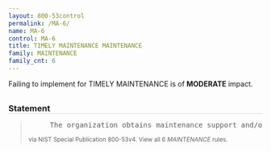 ```yaml
---
layout: 800-53control
permalink: /MA-6/
name: MA-6
control: MA-6
title: TIMELY MAINTENANCE MAINTENANCE
family: MAINTENANCE
family_cnt: 6
---
```

<p class="text-warning">Failing to implement for TIMELY MAINTENANCE is of <b>MODERATE</b> impact.</p>

<h3 style="border-bottom:1px solid #ddd;margin:30px 0 8px 0;">Statement</h3>
<blockquote>
<pre>     The organization obtains maintenance support and/or spare parts for [Assignment: organization-defined information system components] within [Assignment: organization-defined time period] of failure. 
</pre>
<p><small>via NIST Special Publication 800-53v4. View all 6 <i>MAINTENANCE</i> rules. <a href="/cce/ssg/group/$Group_id"><span class="glyphicon glyphicon-link"></span></a> </small></p>
</blockquote>


